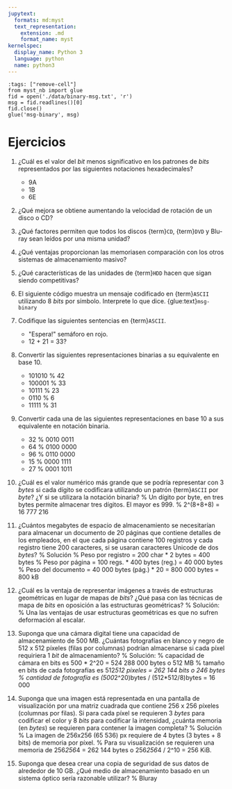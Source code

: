 ```yaml
---
jupytext:
  formats: md:myst
  text_representation:
    extension: .md
    format_name: myst
kernelspec:
  display_name: Python 3
  language: python
  name: python3
---
```


```{code-cell} ipython3
:tags: ["remove-cell"]
from myst_nb import glue
fid = open('./data/binary-msg.txt', 'r')
msg = fid.readlines()[0]
fid.close()
glue('msg-binary', msg)
```

# Ejercicios

1. ¿Cuál es el valor del _bit_ menos significativo en los patrones de _bits_ representados por las siguientes notaciones hexadecimales?
    - 9A
    - 1B
    - 6E

1. ¿Qué mejora se obtiene aumentando la velocidad de rotación de un disco o CD?

1. ¿Qué factores permiten que todos los discos {term}`CD`, {term}`DVD` y Blu-ray sean leídos por una misma unidad? 

1. ¿Qué ventajas proporcionan las memoriasen comparación con los otros sistemas de almacenamiento masivo?

1. ¿Qué características de las unidades de {term}`HDD` hacen que sigan siendo competitivas?

1. El siguiente código muestra un mensaje codificado en {term}`ASCII` utilizando 8 _bits_ por símbolo. Interprete lo que dice.
    {glue:text}`msg-binary`

1. Codifique las siguientes sentencias en {term}`ASCII`.
    - "Espera!" semáforo en rojo.
    - 12 + 21 = 33?

1. Convertir las siguientes representaciones binarias a su equivalente en base 10.
    - 101010    % 42
    - 100001    % 33
    - 10111     % 23
    - 0110      % 6
    - 11111     % 31

1. Convertir cada una de las siguientes representaciones en base 10 a sus equivalente en notación binaria.
    - 32  % 0010 0011
    - 64  % 0100 0000
    - 96  % 0110 0000
    - 15  % 0000 1111
    - 27  % 0001 1011

1. ¿Cuál es el valor numérico más grande que se podría representar con 3 _bytes_ si cada dígito se codificara utilizando un patrón {term}`ASCII` por _byte_? ¿Y si se utilizara la notación binaria?
    % Un dígito por byte, en tres bytes permite almacenar tres dígitos. El mayor es 999.
    % 2^(8+8+8) = 16 777 216
1. ¿Cuántos megabytes de espacio de almacenamiento se necesitarían para almacenar un documento de 20 páginas que contiene detalles de los empleados, en el que cada página contiene 100 registros y cada registro tiene 200 caracteres, si se usaran caracteres Unicode de dos _bytes_?
    %  Solución
    %    Peso por registro = 200 char * 2 bytes = 400 bytes
    %    Peso por página = 100 regs. * 400 bytes (reg.) = 40 000 bytes
    %    Peso del documento = 40 000 bytes (pág.) * 20 = 800 000 bytes = 800 kB
1. ¿Cuál es la ventaja de representar imágenes a través de estructuras geométricas en lugar de mapas de _bits_? ¿Qué pasa con las técnicas de mapa de _bits_ en oposición a las estructuras geométricas?
    %  Solución:
    %    Una las ventajas de usar estructuras geométricas es que no sufren deformación al escalar.
1. Suponga que una cámara digital tiene una capacidad de almacenamiento de 500 MB. ¿Cuántas fotografías en blanco y negro de 512 x 512 píxeles (filas por columnas) podrían almacenarse si cada píxel requiriera 1 _bit_ de almacenamiento?
    % Solución:
    %   capacidad de cámara en bits es 500 * 2^20 = 524 288 000 bytes o 512 MB
    %   tamaño en bits de cada fotografías es 512*512 pixeles = 262 144 bits o 246 bytes
    %   cantidad de fotografía es (500*2^20)bytes / (512*512/8)bytes = 16 000
1. Suponga que una imagen está representada en una pantalla de visualización por una matriz cuadrada que contiene 256 x 256 píxeles (columnas por filas). Si para cada píxel se requieren 3 _bytes_ para codificar el color y 8 _bits_ para codificar la intensidad, ¿cuánta memoria (en _bytes_) se requieren para contener la imagen completa?
    % Solución
    %   La imagen de 256x256 (65 536) px requiere de 4 bytes (3 bytes + 8 bits) de memoria por píxel.
    %   Para su visualización se requieren una memoria de 256*256*4 = 262 144 bytes o 256*256*4 / 2^10 = 256 KiB.
1. Suponga que desea crear una copia de seguridad de sus datos de alrededor de 10 GB. ¿Qué medio de almacenamiento basado en un sistema óptico sería razonable utilizar? 
    % Bluray  
